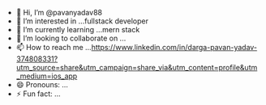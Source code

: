 - 👋 Hi, I’m @pavanyadav88
- 👀 I’m interested in ...fullstack developer
- 🌱 I’m currently learning ...mern stack
- 💞️ I’m looking to collaborate on ...
- 📫 How to reach me ...https://www.linkedin.com/in/darga-pavan-yadav-374808331?utm_source=share&utm_campaign=share_via&utm_content=profile&utm_medium=ios_app 
- 😄 Pronouns: ...
- ⚡ Fun fact: ...

<!---
pavanyadav88/pavanyadav88 is a ✨ special ✨ repository because its `README.md` (this file) appears on your GitHub profile.
You can click the Preview link to take a look at your changes.
--->
